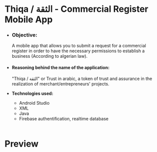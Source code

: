 # Thiqa / الثقة - Commercial Register Mobile App
<ul>
  <li>
<h3>
  <b>Objective:</b> 
</h3>
<p>A mobile app that allows you to submit a request for a commercial register in order to have the necessary permissions to establish a business (According to algerian law).</p>
</li>
  
<li><h4>
  <b>Reasoning behind the name of the application:</b> 
</h4>
<p>"Thiqa / الثقة" or Trust in arabic, a token of trust and assurance in the realization of merchant/entrepreneurs' projects.</p>
</li>

<li><b>Technologies used:</b></li>
  <ul>
    <li>Android Studio</li>
    <li>XML</li>
    <li>Java</li>
    <li>Firebase authentification, realtime database</li>
  </ul>
  <br/>
</ul>

# Preview
